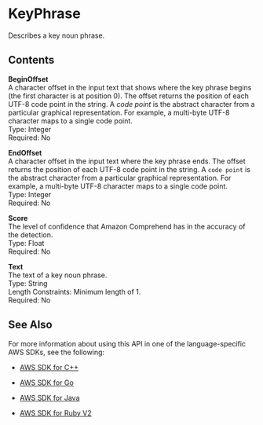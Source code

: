 # KeyPhrase<a name="API_KeyPhrase"></a>

Describes a key noun phrase\.

## Contents<a name="API_KeyPhrase_Contents"></a>

 **BeginOffset**   
A character offset in the input text that shows where the key phrase begins \(the first character is at position 0\)\. The offset returns the position of each UTF\-8 code point in the string\. A *code point* is the abstract character from a particular graphical representation\. For example, a multi\-byte UTF\-8 character maps to a single code point\.  
Type: Integer  
Required: No

 **EndOffset**   
A character offset in the input text where the key phrase ends\. The offset returns the position of each UTF\-8 code point in the string\. A `code point` is the abstract character from a particular graphical representation\. For example, a multi\-byte UTF\-8 character maps to a single code point\.  
Type: Integer  
Required: No

 **Score**   
The level of confidence that Amazon Comprehend has in the accuracy of the detection\.  
Type: Float  
Required: No

 **Text**   
The text of a key noun phrase\.  
Type: String  
Length Constraints: Minimum length of 1\.  
Required: No

## See Also<a name="API_KeyPhrase_SeeAlso"></a>

For more information about using this API in one of the language\-specific AWS SDKs, see the following:

+  [AWS SDK for C\+\+](http://docs.aws.amazon.com/goto/SdkForCpp/comprehend-2017-11-27/KeyPhrase) 

+  [AWS SDK for Go](http://docs.aws.amazon.com/goto/SdkForGoV1/comprehend-2017-11-27/KeyPhrase) 

+  [AWS SDK for Java](http://docs.aws.amazon.com/goto/SdkForJava/comprehend-2017-11-27/KeyPhrase) 

+  [AWS SDK for Ruby V2](http://docs.aws.amazon.com/goto/SdkForRubyV2/comprehend-2017-11-27/KeyPhrase) 